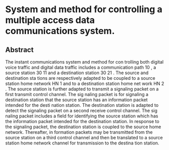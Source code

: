 # System and method for controlling a multiple access data communications system.

## Abstract
The instant communications system and method for con trolling both digital voice traffic and digital data traffic includes a communication path 10 , a source station 30 11 and a destination station 30 21 . The source and destination sta tions are respectively adapted to be coupled to a source station home network HN 1 and to a destination station home net work HN 2 . The source station is further adapted to transmit a signaling packet on a first transmit control channel. The sig naling packet is for signaling a destination station that the source station has an information packet intended for the desti nation station. The destination station is adapted to detect the signaling packet on a second receive control channel. The sig naling packet includes a field for identifying the source station which has the information packet intended for the destination station. In response to the signaling packet, the destination station is coupled to the source home network. Thereafter, in formation packets may be transmitted from the source station on a third control channel and then be translated to a source station home network channel for transmission to the destina tion station.